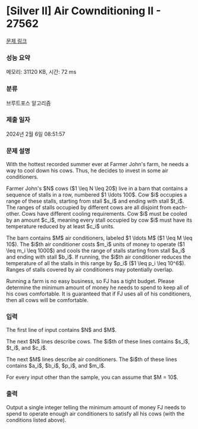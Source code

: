 # [Silver II] Air Cownditioning II - 27562 

[문제 링크](https://www.acmicpc.net/problem/27562) 

### 성능 요약

메모리: 31120 KB, 시간: 72 ms

### 분류

브루트포스 알고리즘

### 제출 일자

2024년 2월 6일 08:51:57

### 문제 설명

<p>With the hottest recorded summer ever at Farmer John's farm, he needs a way to cool down his cows. Thus, he decides to invest in some air conditioners.</p>

<p>Farmer John's $N$ cows ($1 \leq N \leq 20$) live in a barn that contains a sequence of stalls in a row, numbered $1 \ldots 100$. Cow $i$ occupies a range of these stalls, starting from stall $s_i$ and ending with stall $t_i$. The ranges of stalls occupied by different cows are all disjoint from each-other. Cows have different cooling requirements. Cow $i$ must be cooled by an amount $c_i$, meaning every stall occupied by cow $i$ must have its temperature reduced by at least $c_i$ units.</p>

<p>The barn contains $M$ air conditioners, labeled $1 \ldots M$ ($1 \leq M \leq 10$). The $i$th air conditioner costs $m_i$ units of money to operate ($1 \leq m_i \leq 1000$) and cools the range of stalls starting from stall $a_i$ and ending with stall $b_i$. If running, the $i$th air conditioner reduces the temperature of all the stalls in this range by $p_i$ ($1 \leq p_i \leq 10^6$). Ranges of stalls covered by air conditioners may potentially overlap.</p>

<p>Running a farm is no easy business, so FJ has a tight budget. Please determine the minimum amount of money he needs to spend to keep all of his cows comfortable. It is guaranteed that if FJ uses all of his conditioners, then all cows will be comfortable.</p>

### 입력 

 <p>The first line of input contains $N$ and $M$.</p>

<p>The next $N$ lines describe cows. The $i$th of these lines contains $s_i$, $t_i$, and $c_i$.</p>

<p>The next $M$ lines describe air conditioners. The $i$th of these lines contains $a_i$, $b_i$, $p_i$, and $m_i$.</p>

<p>For every input other than the sample, you can assume that $M = 10$.</p>

### 출력 

 <p>Output a single integer telling the minimum amount of money FJ needs to spend to operate enough air conditioners to satisfy all his cows (with the conditions listed above).</p>

